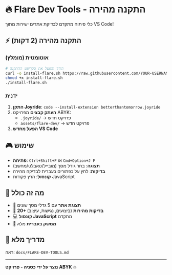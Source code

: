 # 🔥 Flare Dev Tools - התקנה מהירה

כלי פיתוח מתקדם לבדיקת אתרים ישירות מתוך VS Code!

## ⚡ התקנה מהירה (2 דקות)

### אוטומטית (מומלץ)

```bash
# הורד והפעל את סקריפט ההתקנה
curl -o install-flare.sh https://raw.githubusercontent.com/YOUR-USERNAME/ABYK/main/scripts/install-flare.sh
chmod +x install-flare.sh
./install-flare.sh
```

### ידנית

1. **התקן Joyride**: `code --install-extension betterthantomorrow.joyride`
2. **העתק קבצים** מפרויקט ABYK:
   - `.joyride/` → פרויקט חדש
   - `assets/flare-dev/` → פרויקט חדש
3. **הפעל מחדש VS Code**

## 🎮 שימוש

- **פתיחה**: `Ctrl+Shift+F` או `Cmd+Option+J F`
- **תצוגה**: בחר גודל מסך (מובייל/טאבלט/מחשב)
- **בדיקות**: לחץ על כפתורים בעברית לבדיקה מהירה
- **קונסול**: הרץ פקודות JavaScript

## 🎯 מה זה כולל

- 📱 **תצוגת אתר** עם 5 גדלי מסך שונים
- 🧪 **20+ בדיקות מהירות** (ביצועים, נגישות, עיצוב)
- 💻 **קונסול JavaScript** מתקדם
- 🎨 **ממשק בעברית** מלא

## 📖 מדריך מלא

ראה: `docs/FLARE-DEV-TOOLS.md`

---

**נוצר על ידי כסניה - פרויקט ABYK** 🔥
